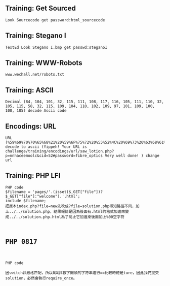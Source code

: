 <h2>Training: Get Sourced</h2>
 <pre><code>Look Sourcecode get password:html_sourcecode</code></pre>
 
<h2>Training: Stegano I</h2>
<pre><code>TextEd Look Stegano I.bmp get passwd:steganoI</code></pre>

<h2>Training: WWW-Robots</h2>
<pre><code>www.wechall.net/robots.txt</code></pre>

<h2>Training: ASCII</h2>
<pre><code>Decimal (84, 104, 101, 32, 115, 111, 108, 117, 116, 105, 111, 110, 32, 105, 115, 58, 32, 115, 109, 104, 110, 102, 109, 97, 101, 109, 100, 100, 105) decode Ascii code</code></pre>

<h2>Encodings: URL</h2>
<pre><code>URL (%59%69%70%70%65%68%21%20%59%6F%75%72%20%55%52%4C%20%69%73%20%63%68%61%6C%6C%65%6E%67%65%2F%74%72%61%69%6E%69%6E%67%2F%65%6E%63%6F%64%69%6E%67%73%2F%75%72%6C%2F%73%61%77%5F%6C%6F%74%69%6F%6E%2E%70%68%70%3F%70%3D%6E%6E%68%61%63%65%65%6D%6F%6F%6C%63%26%63%69%64%3D%35%32%23%70%61%73%73%77%6F%72%64%3D%66%69%62%72%65%5F%6F%70%74%69%63%73%20%56%65%72%79%20%77%65%6C%6C%20%64%6F%6E%65%21) decode to ascii (Yippeh! Your URL is challenge/training/encodings/url/saw_lotion.php?p=nnhaceemoolc&cid=52#password=fibre_optics Very well done! ) change url</code></pre>

<h2>Training: PHP LFI</h2>
<pre><code>PHP code
$filename = 'pages/'.(isset($_GET["file"])?$_GET["file"]:"welcome").'.html';
include $filename;
把原本index.php?file=new先改成?file=solution.php得知路徑不同，加上../../solution.php，結果報錯是因為後面有.html的格式加進來變成../../solution.php.html為了防止它加進來後面加上%00空字符
</code><pre>

<h2>PHP 0817</h2>
<pre><code>PHP code
<?php
if (isset($_GET['which']))
{
        $which = $_GET['which'];
        switch ($which)        {
        case 0:
        case 1:
        case 2:
                require_once $which.'.php';                break;
        default:
                echo GWF_HTML::error('PHP-0817', 'Hacker NoNoNo!', false);
                break;
        }}
?>
因switch非嚴格匹配，所以0與非數字開頭的字符串進行==比較時總是ture，因此我們提交solution，必然會執行require_once。
</code></pre>

